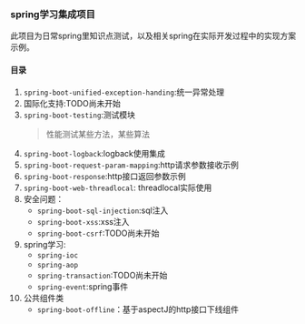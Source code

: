 ### spring学习集成项目
此项目为日常spring里知识点测试，以及相关spring在实际开发过程中的实现方案示例。

#### 目录
1. `spring-boot-unified-exception-handing`:统一异常处理
1. 国际化支持:TODO尚未开始
1. `spring-boot-testing`:测试模块
    > 性能测试某些方法，某些算法
1. `spring-boot-logback`:logback使用集成
1. `spring-boot-request-param-mapping`:http请求参数接收示例
1. `spring-boot-response`:http接口返回参数示例
1. `spring-boot-web-threadlocal`: threadlocal实际使用
1. 安全问题：
    * `spring-boot-sql-injection`:sql注入
    * `spring-boot-xss`:xss注入
    * `spring-boot-csrf`:TODO尚未开始
1. spring学习:
    * `spring-ioc`
    * `spring-aop`
    * `spring-transaction`:TODO尚未开始
    * `spring-event`:spring事件
1. 公共组件类
    * `spring-boot-offline`：基于aspectJ的http接口下线组件